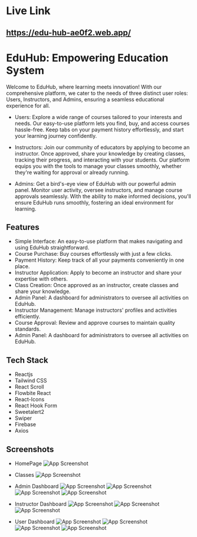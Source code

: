 
# Live Link
## https://edu-hub-ae0f2.web.app/




# EduHub: Empowering Education System

Welcome to EduHub, where learning meets innovation! With our comprehensive platform, we cater to the needs of three distinct user roles: Users, Instructors, and Admins, ensuring a seamless educational experience for all.

*  Users:
Explore a wide range of courses tailored to your interests and needs. Our easy-to-use platform lets you find, buy, and access courses hassle-free. Keep tabs on your payment history effortlessly, and start your learning journey confidently.

* Instructors:
Join our community of educators by applying to become an instructor. Once approved, share your knowledge by creating classes, tracking their progress, and interacting with your students. Our platform equips you with the tools to manage your classes smoothly, whether they're waiting for approval or already running.

*  Admins:
Get a bird's-eye view of EduHub with our powerful admin panel. Monitor user activity, oversee instructors, and manage course approvals seamlessly. With the ability to make informed decisions, you'll ensure EduHub runs smoothly, fostering an ideal environment for learning.




## Features

- Simple Interface: An easy-to-use platform that makes navigating and using EduHub straightforward.
- Course Purchase: Buy courses effortlessly with just a few clicks.
- Payment History: Keep track of all your payments conveniently in one place.
- Instructor Application: Apply to become an instructor and share your expertise with others.
- Class Creation: Once approved as an instructor, create classes and share your knowledge.
- Admin Panel: A dashboard for administrators to oversee all activities on EduHub.
- Instructor Management: Manage instructors' profiles and activities efficiently.
- Course Approval: Review and approve courses to maintain quality standards.
- Admin Panel: A dashboard for administrators to oversee all activities on EduHub.


## Tech Stack


* Reactjs
* Tailwind CSS
* React Scroll
* Flowbite React
* React-Icons
* React Hook Form
* Sweetalert2
* Swiper
* Firebase
* Axios

## Screenshots
- HomePage
![App Screenshot](https://i.ibb.co/rs9Z7Gt/home.png)
- Classes
![App Screenshot](https://i.ibb.co/4Spc981/class.png)


- Admin Dashboard
![App Screenshot](https://i.ibb.co/dPcjpnQ/admin-home.png)
![App Screenshot](https://i.ibb.co/Ctqj1Sv/admin-manage-class.png)
![App Screenshot](https://i.ibb.co/gMpVV15/admin-user.png)
![App Screenshot](https://i.ibb.co/Lp5W2mP/admin-application.png)

- Instructor Dashboard
![App Screenshot](https://i.ibb.co/nn42ccZ/ins-myclass.png)
![App Screenshot](https://i.ibb.co/98sBycF/instructor-add-class.pngg)
![App Screenshot](https://i.ibb.co/7Qj1CTV/ins-pend.png)


- User Dashboard
![App Screenshot](https://i.ibb.co/H7KpKP2/user-enroll-course.png)
![App Screenshot](https://i.ibb.co/CKxPYTr/user-select-course.png)
![App Screenshot](https://i.ibb.co/FHYkhM9/user-pay.png)
![App Screenshot](https://i.ibb.co/D7CrFm2/user-application.png)